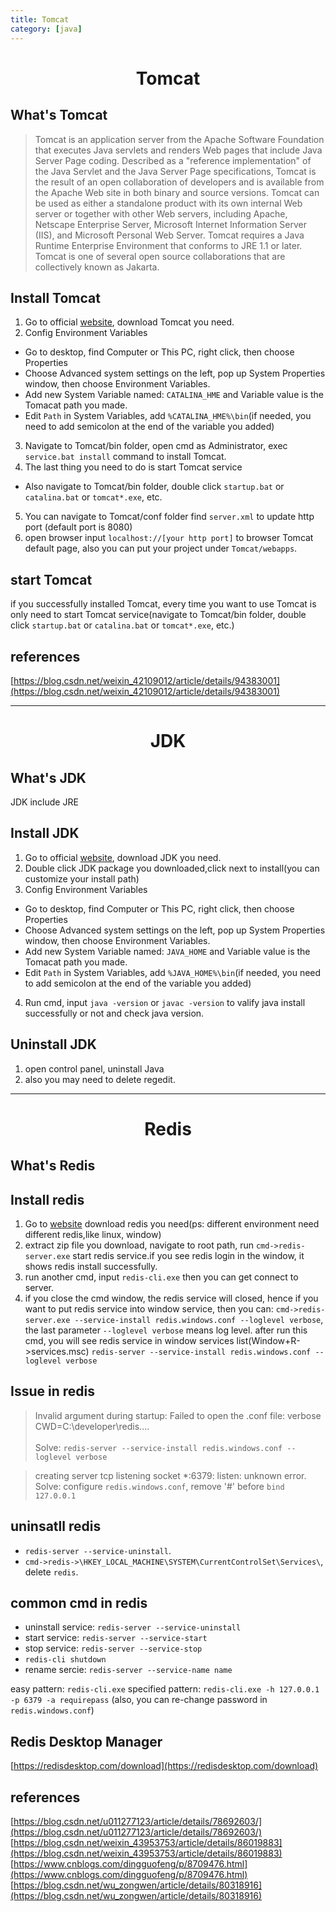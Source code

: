 ```yaml
---
title: Tomcat
category: [java]
---
```


# <center>Tomcat</center>

## What's Tomcat
> Tomcat is an application server from the Apache Software Foundation that executes Java servlets and renders Web pages that include Java Server Page coding. Described as a "reference implementation" of the Java Servlet and the Java Server Page specifications, Tomcat is the result of an open collaboration of developers and is available from the Apache Web site in both binary and source versions. Tomcat can be used as either a standalone product with its own internal Web server or together with other Web servers, including Apache, Netscape Enterprise Server, Microsoft Internet Information Server (IIS), and Microsoft Personal Web Server. Tomcat requires a Java Runtime Enterprise Environment that conforms to JRE 1.1 or later.
Tomcat is one of several open source collaborations that are collectively known as Jakarta.


## Install Tomcat
1. Go to official [website](http://tomcat.apache.org/), download Tomcat you need.
2. Config Environment Variables
  - Go to desktop, find Computer or This PC, right click, then choose Properties
  - Choose Advanced system settings on the left, pop up System Properties window, then choose Environment Variables.
  - Add new System Variable named: `CATALINA_HME` and Variable value is the Tomacat path you made.
  - Edit `Path` in System Variables, add `%CATALINA_HME%\bin`(if needed, you need to add semicolon at the end of the variable you added)
3. Navigate to Tomcat/bin folder, open cmd as Administrator, exec `service.bat install` command to install Tomcat.
4. The last thing you need to do is start Tomcat service
  - Also navigate to Tomcat/bin folder, double click `startup.bat` or `catalina.bat` or `tomcat*.exe`, etc.
5. You can navigate to Tomcat/conf folder find `server.xml` to update http port (default port is  8080)
6. open browser input `localhost://[your http port]` to browser Tomcat default page, also you can put your project under `Tomcat/webapps`.
  
## start Tomcat
if you successfully installed Tomcat, every time you want to use Tomcat is only need to start Tomcat service(navigate to Tomcat/bin folder, double click `startup.bat` or `catalina.bat` or `tomcat*.exe`, etc.)


## references
[https://blog.csdn.net/weixin_42109012/article/details/94383001](https://blog.csdn.net/weixin_42109012/article/details/94383001)

---

# <center>JDK</center>

## What's JDK
JDK include JRE

## Install JDK
1. Go to official [website](https://www.oracle.com/technetwork/java/javase/downloads/index.html), download JDK you need.
2. Double click JDK package you downloaded,click next to install(you can customize your install path)
3.  Config Environment Variables
  - Go to desktop, find Computer or This PC, right click, then choose Properties
  - Choose Advanced system settings on the left, pop up System Properties window, then choose Environment Variables.
  - Add new System Variable named: `JAVA_HOME` and Variable value is the Tomacat path you made.
  - Edit `Path` in System Variables, add `%JAVA_HOME%\bin`(if needed, you need to add semicolon at the end of the variable you added)
4. Run cmd, input `java -version` or `javac -version` to valify java install successfully or not and check java version. 

## Uninstall JDK
1. open control panel, uninstall Java
2. also you may need to delete regedit.

---

# <center>Redis</center>

## What's Redis

## Install redis
1. Go to [website](https://github.com/microsoftarchive/redis/releases) download redis you need(ps: different environment need different redis,like linux, window)
2. extract zip file you download, navigate to root path, run `cmd->redis-server.exe` start redis service.if you see redis login in the window, it shows redis install successfully.
2. run another cmd, input `redis-cli.exe` then you can get connect to server.
3. if you close the cmd window, the redis service will closed, hence if you want to put redis service into window service, then you can: `cmd->redis-server.exe --service-install redis.windows.conf --loglevel verbose`, the last parameter `--loglevel verbose` means log level. after run this cmd, you will see redis service in window services list(Window+R->services.msc)
`redis-server --service-install redis.windows.conf --loglevel verbose`

## Issue in redis
>  Invalid argument during startup: Failed to open the .conf file: 
   verbose CWD=C:\developer\redis....<br/>  
   Solve: `redis-server --service-install redis.windows.conf --loglevel verbose`
   
> creating server tcp listening socket *:6379: listen: unknown error.<br/>
  Solve: configure `redis.windows.conf`, remove '#' before `bind 127.0.0.1`
## uninsatll redis
* `redis-server --service-uninstall`.
* `cmd->redis->\HKEY_LOCAL_MACHINE\SYSTEM\CurrentControlSet\Services\`, delete `redis`.

## common cmd in redis
* uninstall service: `redis-server --service-uninstall`
* start service: `redis-server --service-start`
* stop service: `redis-server --service-stop`
* `redis-cli shutdown`
* rename sercie: `redis-server --service-name name`

easy pattern: `redis-cli.exe`
specified pattern: `redis-cli.exe -h 127.0.0.1 -p 6379 -a requirepass` (also, you can re-change password in `redis.windows.conf`)

## Redis Desktop Manager
[https://redisdesktop.com/download](https://redisdesktop.com/download)
## references
[https://blog.csdn.net/u011277123/article/details/78692603/](https://blog.csdn.net/u011277123/article/details/78692603/)
[https://blog.csdn.net/weixin_43953753/article/details/86019883](https://blog.csdn.net/weixin_43953753/article/details/86019883)
[https://www.cnblogs.com/dingguofeng/p/8709476.html](https://www.cnblogs.com/dingguofeng/p/8709476.html)
[https://blog.csdn.net/wu_zongwen/article/details/80318916](https://blog.csdn.net/wu_zongwen/article/details/80318916)

